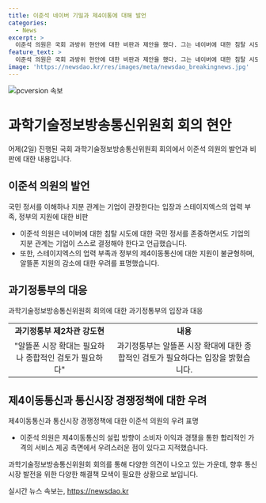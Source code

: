 ```yaml
---
title: 이준석 네이버 기밀과 제4이통에 대해 발언
categories:
  - News
excerpt: >
  이준석 의원은 국회 과방위 현안에 대한 비판과 제안을 했다. 그는 네이버에 대한 침탈 시도로 볼 수 있지만, 지분 관계에 대한 부분은 기업이 관장하는 부분이라며 정부의 일관성 없는 통신시장 정책과 제4이동통신 후보사업자인 스테이지엑스의 업력 부족을 지적했다. 또한 알뜰폰 업체에 대한 정부의 서서히 줄어든 지원과 제4이통의 지원의 냉탕 온탕한 정책을 비판했다.
feature_text: >
  이준석 의원은 국회 과방위 현안에 대한 비판과 제안을 했다. 그는 네이버에 대한 침탈 시도로 볼 수 있지만, 지분 관계에 대한 부분은 기업이 관장하는 부분이라며 정부의 일관성 없는 통신시장 정책과 제4이동통신 후보사업자인 스테이지엑스의 업력 부족을 지적했다. 또한 알뜰폰 업체에 대한 정부의 서서히 줄어든 지원과 제4이통의 지원의 냉탕 온탕한 정책을 비판했다.
image: 'https://newsdao.kr/res/images/meta/newsdao_breakingnews.jpg'
---
```


<p><img src="https://newsdao.kr/res/images/meta/newsdao_breakingnews.jpg" alt="pcversion 속보" /></p>

<h1 data-ke-size="size26">과학기술정보방송통신위원회 회의 현안</h1>

<p data-ke-size="size16">어제(2일) 진행된 국회 과학기술정보방송통신위원회 회의에서 이준석 의원의 발언과 비판에 대한 내용입니다.</p>

<h2 data-ke-size="size26">이준석 의원의 발언</h2>

<p data-ke-size="size16">국민 정서를 이해하나 지분 관계는 기업이 관장한다는 입장과 스테이지엑스의 업력 부족, 정부의 지원에 대한 비판</p>

<ul>
  <li>이준석 의원은 네이버에 대한 침탈 시도에 대한 국민 정서를 존중하면서도 기업의 지분 관계는 기업이 스스로 결정해야 한다고 언급했습니다.</li>
  <li>또한, 스테이지엑스의 업력 부족과 정부의 제4이동통신에 대한 지원이 불균형하며, 알뜰폰 지원의 감소에 대한 우려를 표명했습니다.</li>
</ul>

<h2 data-ke-size="size26">과기정통부의 대응</h2>

<p data-ke-size="size16">과학기술정보방송통신위원회 회의에 대한 과기정통부의 입장과 대응</p>

<table>
  <tr>
    <td style="text-align: center; height: 17px;"><b>과기정통부 제2차관 강도현</b></td>
    <td style="text-align: center; height: 17px;"><b>내용</b></td>
  </tr>
  <tr>
    <td style="text-align: center; height: 17px;">"알뜰폰 시장 확대는 필요하나 종합적인 검토가 필요하다"</td>
    <td style="text-align: center; height: 17px;">과기정통부는 알뜰폰 시장 확대에 대한 종합적인 검토가 필요하다는 입장을 밝혔습니다.</td>
  </tr>
</table>

<h2 data-ke-size="size26">제4이동통신과 통신시장 경쟁정책에 대한 우려</h2>

<p data-ke-size="size16">제4이동통신과 통신시장 경쟁정책에 대한 이준석 의원의 우려 표명</p>

<ul>
  <li>이준석 의원은 제4이동통신의 설립 방향이 소비자 이익과 경쟁을 통한 합리적인 가격의 서비스 제공 측면에서 우려스러운 점이 있다고 지적했습니다.</li>
</ul>

<p data-ke-size="size16">과학기술정보방송통신위원회 회의를 통해 다양한 의견이 나오고 있는 가운데, 향후 통신시장 발전을 위한 다양한 해결책 모색이 필요한 상황으로 보입니다.</p>
실시간 뉴스 속보는, <a href="https://newsdao.kr" rel="dofollow">https://newsdao.kr</a>


